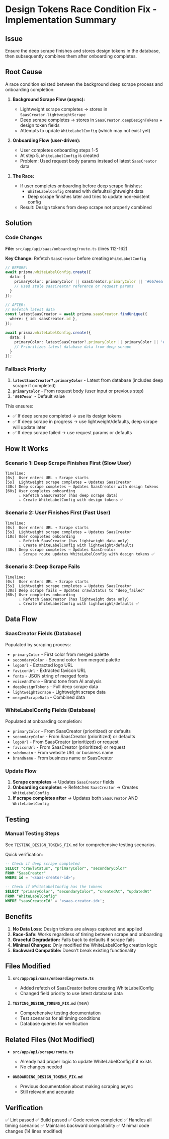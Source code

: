 # Design Tokens Race Condition Fix - Implementation Summary

## Issue
Ensure the deep scrape finishes and stores design tokens in the database, then subsequently combines them after onboarding completes.

## Root Cause
A race condition existed between the background deep scrape process and onboarding completion:

1. **Background Scrape Flow (async):**
   - Lightweight scrape completes → stores in `SaasCreator.lightweightScrape`
   - Deep scrape completes → stores in `SaasCreator.deepDesignTokens` + design token fields
   - Attempts to update `WhiteLabelConfig` (which may not exist yet)

2. **Onboarding Flow (user-driven):**
   - User completes onboarding steps 1-5
   - At step 5, `WhiteLabelConfig` is created
   - Problem: Used request body params instead of latest `SaasCreator` data

3. **The Race:**
   - If user completes onboarding before deep scrape finishes:
     - `WhiteLabelConfig` created with defaults/lightweight data
     - Deep scrape finishes later and tries to update non-existent config
   - Result: Design tokens from deep scrape not properly combined

## Solution

### Code Changes
**File:** `src/app/api/saas/onboarding/route.ts` (lines 112-162)

**Key Change:** Refetch `SaasCreator` before creating `WhiteLabelConfig`

```typescript
// BEFORE:
await prisma.whiteLabelConfig.create({
  data: {
    primaryColor: primaryColor || saasCreator.primaryColor || '#667eea',
    // Used stale saasCreator reference or request params
  }
});

// AFTER:
// Refetch latest data
const latestSaasCreator = await prisma.saasCreator.findUnique({
  where: { id: saasCreator.id },
});

await prisma.whiteLabelConfig.create({
  data: {
    primaryColor: latestSaasCreator?.primaryColor || primaryColor || '#667eea',
    // Prioritizes latest database data from deep scrape
  }
});
```

### Fallback Priority
1. **`latestSaasCreator?.primaryColor`** - Latest from database (includes deep scrape if completed)
2. **`primaryColor`** - From request body (user input or previous step)
3. **`'#667eea'`** - Default value

This ensures:
- ✅ If deep scrape completed → use its design tokens
- ✅ If deep scrape in progress → use lightweight/defaults, deep scrape will update later
- ✅ If deep scrape failed → use request params or defaults

## How It Works

### Scenario 1: Deep Scrape Finishes First (Slow User)
```
Timeline:
[0s]  User enters URL → Scrape starts
[5s]  Lightweight scrape completes → Updates SaasCreator
[30s] Deep scrape completes → Updates SaasCreator with design tokens
[60s] User completes onboarding
      ↓ Refetch SaasCreator (has deep scrape data)
      ↓ Create WhiteLabelConfig with design tokens ✅
```

### Scenario 2: User Finishes First (Fast User)
```
Timeline:
[0s]  User enters URL → Scrape starts
[5s]  Lightweight scrape completes → Updates SaasCreator
[10s] User completes onboarding
      ↓ Refetch SaasCreator (has lightweight data only)
      ↓ Create WhiteLabelConfig with lightweight/defaults
[30s] Deep scrape completes → Updates SaasCreator
      ↓ Scrape route updates WhiteLabelConfig with design tokens ✅
```

### Scenario 3: Deep Scrape Fails
```
Timeline:
[0s]  User enters URL → Scrape starts
[5s]  Lightweight scrape completes → Updates SaasCreator
[30s] Deep scrape fails → Updates crawlStatus to "deep_failed"
[60s] User completes onboarding
      ↓ Refetch SaasCreator (has lightweight data only)
      ↓ Create WhiteLabelConfig with lightweight/defaults ✅
```

## Data Flow

### SaasCreator Fields (Database)
Populated by scraping process:
- `primaryColor` - First color from merged palette
- `secondaryColor` - Second color from merged palette
- `logoUrl` - Extracted logo URL
- `faviconUrl` - Extracted favicon URL
- `fonts` - JSON string of merged fonts
- `voiceAndTone` - Brand tone from AI analysis
- `deepDesignTokens` - Full deep scrape data
- `lightweightScrape` - Lightweight scrape data
- `mergedScrapeData` - Combined data

### WhiteLabelConfig Fields (Database)
Populated at onboarding completion:
- `primaryColor` - From SaasCreator (prioritized) or defaults
- `secondaryColor` - From SaasCreator (prioritized) or defaults
- `logoUrl` - From SaasCreator (prioritized) or request
- `faviconUrl` - From SaasCreator (prioritized) or request
- `subdomain` - From website URL or business name
- `brandName` - From business name or SaasCreator

### Update Flow
1. **Scrape completes** → Updates `SaasCreator` fields
2. **Onboarding completes** → Refetches `SaasCreator` → Creates `WhiteLabelConfig`
3. **If scrape completes after** → Updates both `SaasCreator` AND `WhiteLabelConfig`

## Testing

### Manual Testing Steps
See `TESTING_DESIGN_TOKENS_FIX.md` for comprehensive testing scenarios.

Quick verification:
```sql
-- Check if deep scrape completed
SELECT "crawlStatus", "primaryColor", "secondaryColor" 
FROM "SaasCreator" 
WHERE id = '<saas-creator-id>';

-- Check if WhiteLabelConfig has the tokens
SELECT "primaryColor", "secondaryColor", "createdAt", "updatedAt"
FROM "WhiteLabelConfig" 
WHERE "saasCreatorId" = '<saas-creator-id>';
```

## Benefits

1. **No Data Loss:** Design tokens are always captured and applied
2. **Race-Safe:** Works regardless of timing between scrape and onboarding
3. **Graceful Degradation:** Falls back to defaults if scrape fails
4. **Minimal Changes:** Only modified the WhiteLabelConfig creation logic
5. **Backward Compatible:** Doesn't break existing functionality

## Files Modified

1. **`src/app/api/saas/onboarding/route.ts`**
   - Added refetch of SaasCreator before creating WhiteLabelConfig
   - Changed field priority to use latest database data

2. **`TESTING_DESIGN_TOKENS_FIX.md`** (new)
   - Comprehensive testing documentation
   - Test scenarios for all timing conditions
   - Database queries for verification

## Related Files (Not Modified)

- **`src/app/api/scrape/route.ts`**
  - Already had proper logic to update WhiteLabelConfig if it exists
  - No changes needed

- **`ONBOARDING_DESIGN_TOKENS_FIX.md`**
  - Previous documentation about making scraping async
  - Still relevant and accurate

## Verification

✅ Lint passed
✅ Build passed
✅ Code review completed
✅ Handles all timing scenarios
✅ Maintains backward compatibility
✅ Minimal code changes (14 lines modified)
